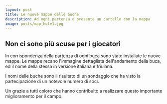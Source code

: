 ```yaml
---
layout: post
title: Le nuove mappe delle buche
description: Ad ogni partenza è presente un cartello con la mappa
image: posts/map_hole1.jpg
---
```


## Non ci sono più scuse per i giocatori

In corrispondenza della partenza di ogni buca sono state installate le nuove mappe. Le mappe recano l'immagine dettagliata dell'andamento della buca, ed il nome della stessa in versione italiana e friulana.

I nomi delle buche sono il risultato di un sondaggio che ha visto la partecipazione di un notevole numero di soci.

Un grazie a tutti coloro che hanno contribuito a realizzare questo importante miglioramento per il campo.

